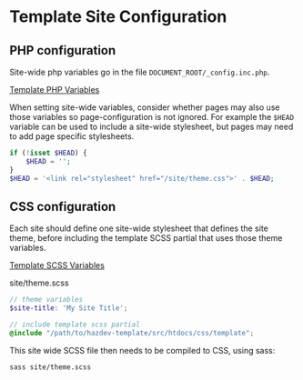 Template Site Configuration
==========================


## PHP configuration

Site-wide php variables go in the file `DOCUMENT_ROOT/_config.inc.php`.

[Template PHP Variables](phpVariables.md)

When setting site-wide variables, consider whether pages may also use those variables so page-configuration is not ignored.  For example the `$HEAD` variable can be used to include a site-wide stylesheet, but pages may need to add page specific stylesheets.

```php
if (!isset $HEAD) {
	$HEAD = '';
}
$HEAD = '<link rel="stylesheet" href="/site/theme.css">' . $HEAD;
```


## CSS configuration

Each site should define one site-wide stylesheet that defines the site theme, before including the template SCSS partial that uses those theme variables.

[Template SCSS Variables](scssVariables.md)

site/theme.scss
```scss
// theme variables
$site-title: 'My Site Title';

// include template scss partial
@include "/path/to/hazdev-template/src/htdocs/css/template";
```

This site wide SCSS file then needs to be compiled to CSS, using sass:
```
sass site/theme.scss
```
